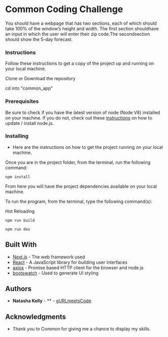 # Common Coding Challenge

You ​should ​have ​a ​webpage ​that ​has ​two ​sections, ​each ​of ​which ​should ​take ​100% ​of ​the ​window’s height ​and ​width. ​The ​first ​section ​should ​have ​an ​input ​in ​which ​the ​user ​will enter ​their ​zip ​code.The ​second ​section ​should ​show ​the ​5-day ​forecast.

### Instructions

Follow these instructions to get a copy of the project up and running on your local machine.

Clone or Download the repository

cd into "common_app"

### Prerequisites

Be sure to check if you have the latest version of node (Node V8) installed on your machine. If you do not, check out these [instructions](https://nodejs.org/en/) on how to update / install node.js.

### Installing

* Here are the instructions on how to get the project running on your local machine.

Once you are in the project folder, from the terminal, run the following command:

```
npm install

```
From here you will have the project dependencies available on your local machine.

To run the program, from the terminal, type the following command(s):


Hot Reloading

```
npm run build

npm run dev

```


## Built With

* [Next.js](https://github.com/zeit/next.js/) - The web framework used
* [React](https://reactjs.org/) - A JavaScript library for building user interfaces
* [axios](https://www.npmjs.com/package/axios) - Promise based HTTP client for the browser and node.js
* [bootswatch](https://bootswatch.com/) - Used to generate UI styling


## Authors

* **Natasha Kelly** - ** - [gURLmeetsCode](https://github.com/PurpleBooth)


## Acknowledgments

* Thank you to Common for giving me a chance to display my skills.
